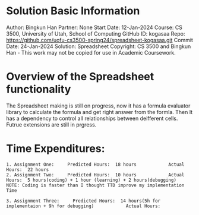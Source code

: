 # Solution Basic Information
Author: Bingkun Han
Partner: None
Start Date: 12-Jan-2024
Course: CS 3500, University of Utah, School of Computing
GitHub ID: kogasaa
Repo: https://github.com/uofu-cs3500-spring24/spreadsheet-kogasaa.git
Commit Date: 24-Jan-2024
Solution: Spreadsheet
Copyright: CS 3500 and Bingkun Han - This work may not be copied for use in Academic Coursework.


# Overview of the Spreadsheet functionality

The Spreadsheet making is still on progress, now it has a formula evaluator library to calculate the 
formula and get right answer from the formla. Then It has a dependency to control all relationships 
between deifferent cells. Futrue extensions are still in prgress.


# Time Expenditures:
	
	1. Assignment One:     Predicted Hours:  18 hours            Actual Hours:  22 hours
	2. Assignment Two:     Predicted Hours:  10 hours            Actual Hours:  5 hours(coding) + 1 hour (learning) + 2 hours(debugging)          
	NOTE: Coding is faster than I thought TTD improve my implementation Time

	3. Assignment Three:     Predicted Hours:  14 hours(5h for implementaion + 9h for debugging)            Actual Hours:  